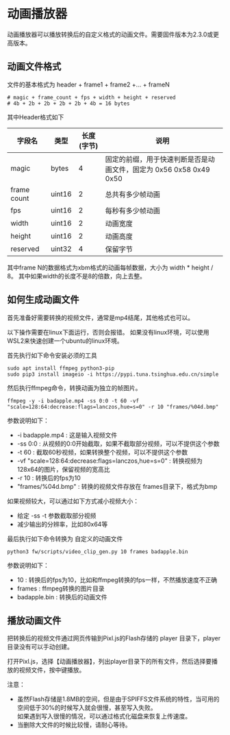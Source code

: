 # 动画播放器

动画播放器可以播放转换后的自定义格式的动画文件。需要固件版本为2.3.0或更高版本。

## 动画文件格式

文件的基本格式为 header + frame1 + frame2 +... + frameN

    # magic + frame_count + fps + width + height + reserved
    # 4b + 2b + 2b + 2b + 2b + 4b = 16 bytes

其中Header格式如下

| 字段名      | 类型   | 长度(字节) | 说明                                                               |
| ----------- | ------ | ---------- | ------------------------------------------------------------------ |
| magic       | bytes  | 4          | 固定的前缀，用于快速判断是否是动画文件，固定为 0x56 0x58 0x49 0x50 |
| frame count | uint16 | 2          | 总共有多少帧动画                                                   |
| fps         | uint16 | 2          | 每秒有多少帧动画                                                   |
| width       | uint16 | 2          | 动画宽度                                                           |
| height      | uint16 | 2          | 动画高度                                                           |
| reserved    | uint32 | 4          | 保留字节                                                           |

其中frame N的数据格式为xbm格式的动画每帧数据，大小为 width \* height / 8。
其中如果width的长度不是8的倍数，向上去整。

## 如何生成动画文件

首先准备好需要转换的视频文件，通常是mp4结尾，其他格式也可以。

以下操作需要在linux下面运行，否则会报错。
如果没有linux环境，可以使用WSL2来快速创建一个ubuntu的linux环境。

首先执行如下命令安装必须的工具

```
sudo apt install ffmpeg python3-pip
sudo pip3 install imageio -i https://pypi.tuna.tsinghua.edu.cn/simple
```

然后执行ffmpeg命令，转换动画为独立的帧图片。

```
ffmpeg -y -i badapple.mp4 -ss 0:0 -t 60 -vf "scale=128:64:decrease:flags=lanczos,hue=s=0" -r 10 "frames/%04d.bmp"
```

参数说明如下：

- -i badapple.mp4 : 这是输入视频文件
- -ss 0:0 : 从视频的0:0开始截取，如果不截取部分视频，可以不提供这个参数
- -t 60 : 截取60秒视频，如果转换整个视频，可以不提供这个参数
- -vf "scale=128:64:decrease:flags=lanczos,hue=s=0" : 转换视频为128x64的图片，保留视频的宽高比
- -r 10 : 转换后的fps为10
- "frames/%04d.bmp" : 转换的视频文件存放在 frames目录下，格式为bmp

如果视频较大，可以通过如下方式减小视频大小：

- 给定 -ss -t 参数截取部分视频
- 减少输出的分辨率，比如80x64等

最后执行如下命令转换为 自定义的动画文件

```
python3 fw/scripts/video_clip_gen.py 10 frames badapple.bin
```

参数说明如下：

- 10 : 转换后的fps为10，比如和ffmpeg转换的fps一样，不然播放速度不正确
- frames : ffmpeg转换的图片目录
- badapple.bin : 转换后的动画文件

## 播放动画文件

把转换后的视频文件通过网页传输到Pixl.js的Flash存储的 player 目录下，player目录没有可以手动创建。

打开Pixl.js，选择【动画播放器】，列出player目录下的所有文件，然后选择要播放的视频文件，按中键播放。

注意：

- 虽然Flash存储是1.8MB的空间，但是由于SPIFFS文件系统的特性，当可用的空间低于30%的时候写入就会很慢，甚至写入失败。 <br />
  如果遇到写入很慢的情况，可以通过格式化磁盘来恢复上传速度。
- 当删除大文件的时候比较慢，请耐心等待。
